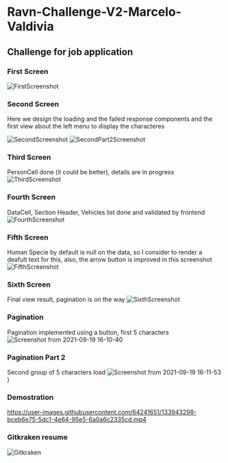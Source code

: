 # Ravn-Challenge-V2-Marcelo-Valdivia

## Challenge for job application

### First Screen

![FirstScreenshot](https://user-images.githubusercontent.com/64241651/133698148-1f57e388-1ba1-455b-8779-a4ed79e1f95e.png)

### Second Screen
Here we design the loading and the failed response components and the first view about the left menu to display the characteres

![SecondScreenshot](https://user-images.githubusercontent.com/64241651/133796717-89073179-cc8b-4ba0-a918-2c53255ea716.png)
![SecondPart2Screenshot](https://user-images.githubusercontent.com/64241651/133937493-2ff56121-0955-46a4-a948-7dcbe2f24575.png)



### Third Screen
PersonCell done (it could be better), details are in progress
![ThirdScreenshot](https://user-images.githubusercontent.com/64241651/133917897-cbee0b99-f60e-47c5-8b73-678114035d80.png)

### Fourth Screen
DataCell, Section Header, Vehicles list done and validated by frontend
![FourthScreenshot](https://user-images.githubusercontent.com/64241651/133937268-41b0f6e8-0618-46d6-83ea-c16405f6387d.png)

### Fifth Screen
Human Specie by default is null on the data, so I consider to render a deafult text for this, also, the arrow button is improved in this screenshot
![FifthScreenshot](https://user-images.githubusercontent.com/64241651/133937313-92f896de-d6c0-44f6-8623-2b5eea2c1a51.png)

### Sixth Screen
Final view result, pagination is on the way 
![SixthScreenshot](https://user-images.githubusercontent.com/64241651/133937369-4f6541c4-c501-4c6f-891c-553ebf27d60e.png)

### Pagination
Pagination implemented using a button, first 5 characters
![Screenshot from 2021-09-19 16-10-40](https://user-images.githubusercontent.com/64241651/133943246-c72953c7-973e-4e53-92fb-1a56d8e37e1c.png)

### Pagination Part 2
Second group of 5 characters load
![Screenshot from 2021-09-19 16-11-53](https://user-images.githubusercontent.com/64241651/133943274-06502d2e-493f-4ee4-8c32-9183849de70c.png)
)

### Demostration
https://user-images.githubusercontent.com/64241651/133943298-bceb6e75-5dc1-4e64-95e5-6a0a6c2335cd.mp4

### Gitkraken resume
![Gitkraken](https://user-images.githubusercontent.com/64241651/133943337-07da55a7-49d2-49b0-a8c1-e371a840a958.png)
